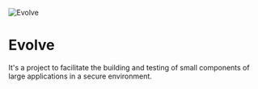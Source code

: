 ![Evolve][logo]

[logo]: https://github.com/sukhchainn/Evolve/blob/master/Project%20-%20Drawing%2017383902751441358218.png "Logo here"

# Evolve
It's a project to facilitate the building and testing of small components of large applications in a secure environment.
